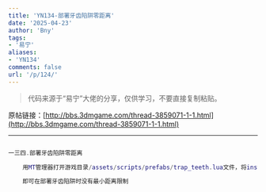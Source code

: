 ```yaml
---
title: 'YN134-部署牙齿陷阱零距离'
date: '2025-04-23'
author: 'Bny'
tags:
- '易宁'
aliases:
- 'YN134'
comments: false
url: '/p/124/'
---
```


> 代码来源于“易宁”大佬的分享，仅供学习，不要直接复制粘贴。

原帖链接：[http://bbs.3dmgame.com/thread-3859071-1-1.html](http://bbs.3dmgame.com/thread-3859071-1-1.html)

---

```lua  

一三四.部署牙齿陷阱零距离

	用MT管理器打开游戏目录/assets/scripts/prefabs/trap_teeth.lua文件，将inst.components.deployable.min_spacing = .75替换为inst.components.deployable.min_spacing = 0

	即可在部署牙齿陷阱时没有最小距离限制

```  

